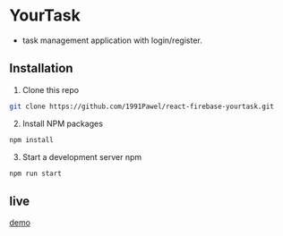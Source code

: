 
# YourTask
- task management application with login/register.

## Installation

1. Clone this repo

```sh
git clone https://github.com/1991Pawel/react-firebase-yourtask.git
```

2. Install NPM packages

```sh
npm install 
```
3. Start a development server
npm 

```sh
npm run start
```

## live

[demo](https://yourtaskapp.netlify.app/)
